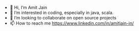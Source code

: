 - 👋 Hi, I’m Amit Jain
- 👀 I’m interested in coding, especially in java, scala.
- 💞️ I’m looking to collaborate on open source projects
- 📫 How to reach me https://www.linkedin.com/in/amitjain-in/

<!---
amitjain-in/amitjain-in is a ✨ special ✨ repository because its `README.md` (this file) appears on your GitHub profile.
You can click the Preview link to take a look at your changes.
--->
